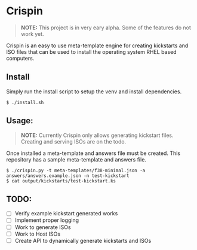 # Crispin

> **NOTE:** This project is in very eary alpha. Some of the features do not work yet.

Crispin is an easy to use meta-template engine for creating kickstarts and ISO files that can be used to install the operating system RHEL based computers.

## Install

Simply run the install script to setup the venv and install dependencies.

```
$ ./install.sh
```

## Usage:

> **NOTE:** Currently Crispin only allows generating kickstart files. Creating and serving ISOs are on the todo.

Once installed a meta-template and answers file must be created. This repository has a sample meta-template and answers file.

```
$ ./crispin.py -t meta-templates/f38-minimal.json -a answers/answers.example.json -n test-kickstart
$ cat output/kickstarts/test-kickstart.ks
```

## TODO:

- [ ] Verify example kickstart generated works
- [ ] Implement proper logging
- [ ] Work to generate ISOs
- [ ] Work to Host ISOs
- [ ] Create API to dynamically generate kickstarts and ISOs
